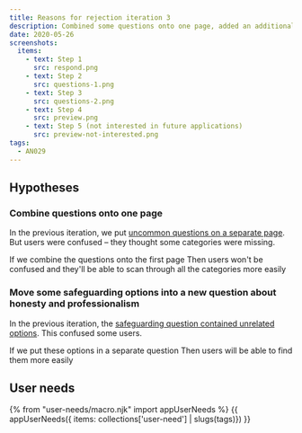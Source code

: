 ```yaml
---
title: Reasons for rejection iteration 3
description: Combined some questions onto one page, added an additional question and improved content
date: 2020-05-26
screenshots:
  items:
    - text: Step 1
      src: respond.png
    - text: Step 2
      src: questions-1.png
    - text: Step 3
      src: questions-2.png
    - text: Step 4
      src: preview.png
    - text: Step 5 (not interested in future applications)
      src: preview-not-interested.png
tags:
  - AN029
---
```


## Hypotheses

### Combine questions onto one page

In the previous iteration, we put [uncommon questions on a separate page](/manage-teacher-training-applications/reasons-for-rejection-iteration-2/#step-3). But users were confused – they thought some categories were missing.

If we combine the questions onto the first page
Then users won't be confused and they'll be able to scan through all the categories more easily

### Move some safeguarding options into a new question about honesty and professionalism

In the previous iteration, the [safeguarding question contained unrelated options](/manage-teacher-training-applications/reasons-for-rejection-iteration-2/#step-3). This confused some users.

If we put these options in a separate question
Then users will be able to find them more easily

## User needs

{% from "user-needs/macro.njk" import appUserNeeds %}
{{ appUserNeeds({ items: collections['user-need'] | slugs(tags)}) }}
